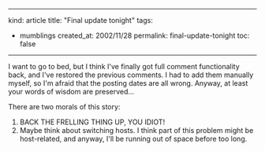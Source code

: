 -----
kind: article
title: "Final update tonight"
tags:
- mumblings
created_at: 2002/11/28
permalink: final-update-tonight
toc: false
-----

<p>I want to go to bed, but I think I've finally got full comment functionality back, and I've restored the previous comments. I had to add them manually myself, so I'm afraid that the posting dates are all wrong. Anyway, at least your words of wisdom are preserved...</p>

<p>There are two morals of this story:</p>

<ol>
<li>BACK THE FRELLING THING UP, YOU IDIOT!</li>
<li>Maybe think about switching hosts. I think part of this problem might be host-related, and anyway, I'll be running out of space before too long.</li>
</ol>


